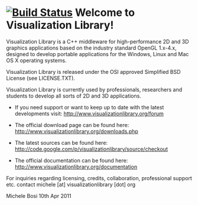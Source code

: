 [![Build Status](https://travis-ci.org/hoopoe/Visualization-Library.svg?branch=master)](https://travis-ci.org/hoopoe/Visualization-Library)
Welcome to Visualization Library!
=================================

Visualization Library is a C++ middleware for high-performance 2D and 3D graphics applications 
based on the industry standard OpenGL 1.x-4.x, designed to develop portable applications for 
the Windows, Linux and Mac OS X operating systems.

Visualization Library is released under the OSI approved Simplified BSD License (see LICENSE.TXT).

Visualization Library is currently used by professionals, researchers and students to develop all sorts of 2D and 3D applications.

* If you need support or want to keep up to date with the latest developments visit:
  http://www.visualizationlibrary.org/forum

* The official download page can be found here:
  http://www.visualizationlibrary.org/downloads.php

* The latest sources can be found here:
  http://code.google.com/p/visualizationlibrary/source/checkout

* The official documentation can be found here:
  http://www.visualizationlibrary.org/documentation
  
For inquiries regarding licensing, credits, collaboration, professional support etc. 
contact michele [at] visualizationlibrary [dot] org

Michele Bosi
10th Apr 2011